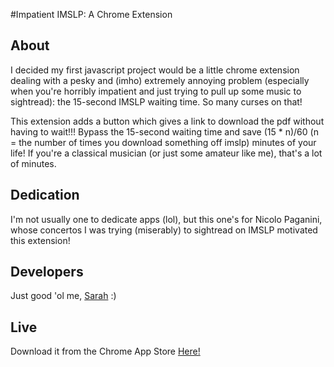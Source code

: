 #Impatient IMSLP: A Chrome Extension

## About
I decided my first javascript project would be a little chrome extension dealing with a pesky and (imho) extremely annoying problem (especially when you're horribly impatient and just trying to pull up some music to sightread): the 15-second IMSLP waiting time. So many curses on that!

This extension adds a button which gives a link to download the pdf without having to wait!!! Bypass the 15-second waiting time and save (15 * n)/60 (n = the number of times you download something off imslp) minutes of your life! If you're a classical musician (or just some amateur like me), that's a lot of minutes.

## Dedication
I'm not usually one to dedicate apps (lol), but this one's for Nicolo Paganini, whose concertos I was trying (miserably) to sightread on IMSLP motivated this extension!

## Developers
Just good 'ol me, <a href="http://github.com/smsukardi">Sarah</a> :)

## Live
Download it from the Chrome App Store <a href = "https://chrome.google.com/webstore/detail/impatient-imslp/jbkelkchcmmkhnhoekdcfbflmabnhpji"> Here! </a>